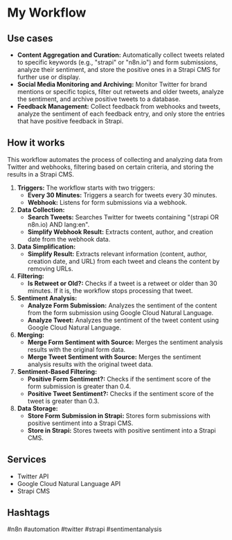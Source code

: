 # My Workflow

## Use cases

- **Content Aggregation and Curation:** Automatically collect tweets related to specific keywords (e.g., "strapi" or "n8n.io") and form submissions, analyze their sentiment, and store the positive ones in a Strapi CMS for further use or display.
- **Social Media Monitoring and Archiving:** Monitor Twitter for brand mentions or specific topics, filter out retweets and older tweets, analyze the sentiment, and archive positive tweets to a database.
- **Feedback Management:** Collect feedback from webhooks and tweets, analyze the sentiment of each feedback entry, and only store the entries that have positive feedback in Strapi.

## How it works

This workflow automates the process of collecting and analyzing data from Twitter and webhooks, filtering based on certain criteria, and storing the results in a Strapi CMS.

1.  **Triggers:** The workflow starts with two triggers:
    *   **Every 30 Minutes:** Triggers a search for tweets every 30 minutes.
    *   **Webhook:** Listens for form submissions via a webhook.
2.  **Data Collection:**
    *   **Search Tweets:** Searches Twitter for tweets containing "(strapi OR n8n.io) AND lang:en".
    *   **Simplify Webhook Result:** Extracts content, author, and creation date from the webhook data.
3.  **Data Simplification:**
    *   **Simplify Result:** Extracts relevant information (content, author, creation date, and URL) from each tweet and cleans the content by removing URLs.
4.  **Filtering:**
    *   **Is Retweet or Old?:** Checks if a tweet is a retweet or older than 30 minutes. If it is, the workflow stops processing that tweet.
5.  **Sentiment Analysis:**
    *   **Analyze Form Submission:** Analyzes the sentiment of the content from the form submission using Google Cloud Natural Language.
    *   **Analyze Tweet:** Analyzes the sentiment of the tweet content using Google Cloud Natural Language.
6.  **Merging:**
    *   **Merge Form Sentiment with Source:** Merges the sentiment analysis results with the original form data.
    *   **Merge Tweet Sentiment with Source:** Merges the sentiment analysis results with the original tweet data.
7.  **Sentiment-Based Filtering:**
    *   **Positive Form Sentiment?:** Checks if the sentiment score of the form submission is greater than 0.4.
    *   **Positive Tweet Sentiment?:** Checks if the sentiment score of the tweet is greater than 0.3.
8.  **Data Storage:**
    *   **Store Form Submission in Strapi:** Stores form submissions with positive sentiment into a Strapi CMS.
    *   **Store in Strapi:** Stores tweets with positive sentiment into a Strapi CMS.

## Services

-   Twitter API
-   Google Cloud Natural Language API
-   Strapi CMS

## Hashtags

#n8n #automation #twitter #strapi #sentimentanalysis
